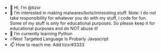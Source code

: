 - 👋 Hi, I’m @tizxr
- 👀 I’m interested in making malwares/bots/intressting stuff. Note: I do not take responsibility for whatever you do with my stuff, i code for fun. Some of my stuff is only for educational purposes. So please keep it for educational purposes and do NOT abuse it!
- 🌱 I’m currently learning Python
- 🔥Next Targeted Language Is Probarly Javascript
- 📫 How to reach me: Add tizxr#3333

<!---
faiqff/faiqff is a ✨ special ✨ repository because its `README.md` (this file) appears on your GitHub profile.
You can click the Preview link to take a look at your changes.
--->
